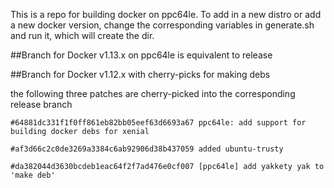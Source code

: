 
This is a repo for building docker on ppc64le. To add in a new
distro or add a new docker version, change the corresponding 
variables in generate.sh and run it, which will create the dir.



##Branch for Docker v1.13.x on ppc64le is equivalent to release


##Branch for Docker v1.12.x with cherry-picks for making debs

the following three patches are cherry-picked into the 
corresponding release branch

``#64881dc331f1f0ff861eb82bb05eef63d6693a67
ppc64le: add support for building docker debs for xenial``


``#af3d66c2c0de3269a3384c6ab92906d38b437059
added ubuntu-trusty``


``#da382044d3630bcdeb1eac64f2f7ad476e0cf007
[ppc64le] add yakkety yak to 'make deb'``





